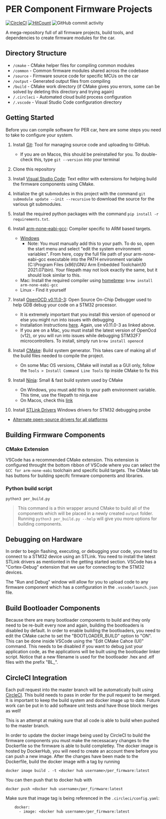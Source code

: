 # PER Component Firmware Projects
[![CircleCI](https://circleci.com/gh/PurdueElectricRacing/firmware/tree/master.svg?style=svg)](https://circleci.com/gh/PurdueElectricRacing/firmware/tree/master)
 [![HitCount](http://hits.dwyl.com/PurdueElectricRacing/firmware.svg?style=flat-square)](http://hits.dwyl.com/PurdueElectricRacing/firmware) ![GitHub commit activity](https://img.shields.io/github/commit-activity/m/PurdueElectricRacing/firmware?style=flat-square)

A mega-repository full of all firmware projects, build tools, and dependencies to create firmware modules for the car.

## Directory Structure

  - `/cmake` - CMake helper files for compiling common modules
  - `/common` - Common firmware modules shared across the codebase
  - `/source` - Firmware source code for specific MCUs on the car
  - `/output` - Generated output files from compiling
  - `/build` - CMake work directory (if CMake gives you errors, some can be solved by deleting this directory and trying again)
   - `/.circleci` - Automated cloud build process configuration
  - `/.vscode` - Visual Studio Code configuration directory

## Getting Started
Before you can compile software for PER car, here are some steps you need to take to configure your system.

1. Install [Git](https://git-scm.com/downloads): Tool for managing source code and uploading to GitHub.
   - If you are on Macos, this should be preinstalled for you. To double-check this, type `git --version` into your terminal
2. Clone this repository
3. Install [Visual Studio Code](https://code.visualstudio.com/): Text editor with extensions for helping build the firmware components using CMake.
4. Initialize the git submodules in this project with the command `git submodule update --init --recursive` to download the source for the various git submodules.
5. Install the required python packages with the command `pip install -r requirements.txt`.

6. Install [arm-none-eabi-gcc](https://developer.arm.com/tools-and-software/open-source-software/developer-tools/gnu-toolchain/gnu-rm/downloads): Compiler specific to ARM based targets.
   - [Windows](https://developer.arm.com/-/media/Files/downloads/gnu-rm/10.3-2021.07/gcc-arm-none-eabi-10.3-2021.07win32/gcc-arm-none-eabi-10.3-2021.07-win32.exe)
      - Note: You must manually add this to your path. To do so, open the start menu and select "edit the system environment variables". From here, copy the full file path of your arm-none-eabi-gcc executable into the PATH environment variable (C:\Program Files (x86)\GNU Arm Embedded Toolchain\10 2021.07\bin). Your filepath may not look exactly the same, but it should look similar to this.
   - Mac: Install the required compiler using [homebrew](https://brew.sh/): `brew install arm-none-eabi-gcc`
   - Linux - Find it yourself
7. Install [OpenOCD v0.11.0-3](https://github.com/xpack-dev-tools/openocd-xpack/releases/tag/v0.11.0-3/): Open Source On-Chip Debugger used to help GDB debug your code on a STM32 processor.
   - It is extremely important that you install this version of openocd or else you might run into issues with debugging
   - Installation Instructions [here](https://xpack.github.io/openocd/install/). Again, use v0.11.0-3 as linked above.
   - If you are on a Mac, you must install the latest version of OpenOcd (v12), or you will run into issues while debugging STM32F7 microcontrollers. To install, simply run `brew install openocd`
8. Install [CMake](https://cmake.org/install/): Build system generator. This takes care of making all of the build files needed to compile the project.
   - On some Mac OS versions, CMake will install as a GUI only, follow the `Tools > Install Command Line Tools` tip inside CMake to fix this
9. Install [Ninja](https://ninja-build.org/): Small & fast build system used by CMake
   - On Windows, you must add this to your path environment variable. This time, use the filepath to ninja.exe
   - On Macos, check this [link](https://discussions.apple.com/thread/254226896?sortBy=best)
10. Install [STLink Drivers](https://www.st.com/en/development-tools/stsw-link009.html) Windows drivers for STM32 debugging probe
   - [Alternate open-source drivers for all platforms](https://github.com/stlink-org/stlink)
<!--
Deprecating this as it is no longer relevant, since we simply add everything to path now
## Setup VSCode
1. Create a `/.vscode/settings.json` file
2. Configure two cortex-debug extension settings (make sure to install the recommended VSCode extensions first)
   - "cortex-debug.openocdPath": "<path to openocd executable\>"
   - "cortex-debug.gdbPath": "<path to arm-none-eabi-gdb executable\>"
Deprecating this section as it does not currently work for debugging.
If someone wants to figure out how to get the gdb server to connect through Docker/WSL & make file paths work nicely...
this would be a easy way to get people setup as they only need Docker, STLink Drivers and openocd.

### Notes for MacOS Install
1. Adding a program to your path: `sudo vim /etc/paths`

## Option B) Docker Install
You can also use docker to install all of the packages inside a development container. This has a minor drawback of not being able to fully complete the VSCode IntelliSense database with your source files for auto completion and code navigation.

1. This project has a Dockerfile which will setup your build environment and setup the tools necessary to develop firmware. Once you install [Docker](https://docs.docker.com/get-docker/) you should be able to access command line tools by running `docker --help` for a list of available commands.

2. Build the image defined by the `Dockerfile` by running:
```
docker compose build develop
```
>This command uses the `docker-compose.yaml` file to build the image with the tag of `stm32_develop:latest`.

4. Run the compiled image in a container:
```
docker compose run develop
```
> This will place you into an interactive command line inside a container defined by the `stm32_develop:latest` image. This is a minimal Ubuntu 20.04 distro and moves you to the `/per` directory. This directory is linked to the same directory in host machine which is defined in the `docker-compose.yaml` file.
-->
## Building Firmware Components

### CMake Extension
VSCode has a recommended CMake extension. This extension is configured throught the bottom ribbon of VSCode where you can select the `GCC for arm-none-eabi` toolchain and specific build targets. The CMake tab has buttons for building specifc firmware components and libraries.

### Python build script

```
python3 per_build.py
```
> This command is a thin wrapper around CMake to build all of the components which will be placed in a newly created `output` folder. Running `python3 per_build.py --help` will give you more options for building components.

## Debugging on Hardware
In order to begin flashing, executing, or debugging your code, you need to connect to a STM32 device using an STLink. You need to install the latest STLink drivers as mentionted in the getting started section. VSCode has a "Cortex-Debug" extension that we use for connecting to the STM32 devices.

The "Run and Debug" window will allow for you to upload code to any firmware component which has a configuration in the `.vscode/launch.json` file.

## Build Bootloader Components
Because there are many bootloader components to build and they only need to be re-built every now and again, building the bootloaders is disabled by default. In order to enable building the bootloaders, you need to edit the CMake cache to set the "BOOTLOADER_BUILD" option to "ON". This can be done inside VSCode using the "Edit CMake Cahce (UI)" command. This needs to be disabled if you want to debug just your application code, as the applications will be built using the bootloader linker script. Notice that a new filename is used for the bootloader .hex and .elf files with the prefix "BL_".

## CircleCI Integration
Each pull request into the master branch will be automatically built using [CircleCI](https://app.circleci.com/pipelines/github/PurdueElectricRacing/firmware?filter=all). This build needs to pass in order for the pull request to be merged. It is important to keep the build system and docker image up to date. Future work can be put in to add software unit tests and have those block merges as well!

This is an attempt at making sure that all code is able to build when pushed to the master branch.

In order to update the docker image being used by CircleCI to build the firmware components you must make the necessacary changes to the Dockerfile so the firmware is able to build completley. The docker image is hosted by DockerHub, you will need to create an account there before you can push a new image.
After the changes have been made to the Dockerfile, build the docker image with a tag by running
```
docker image build . -t <docker hub username>/per_firmware:latest
```

You can then push that to docker hub with
```
docker push <docker hub username>/per_firmware:latest
```

Make sure that image tag is being referenced in the `.circleci/config.yaml`:
```
    docker:
      - image: <docker hub username>/per_firmware:latest
```
